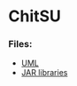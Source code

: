 # ChitSU
### Files:
+ [UML](https://yadi.sk/d/cVvRvSpuIkqltQ)
+ [JAR libraries](https://yadi.sk/d/6Ivrzz-AkstNAQ)
